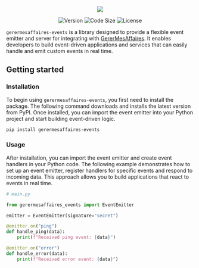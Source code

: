 <div align="center">
  <img src="https://github.com/user-attachments/assets/75297aaf-fe2f-4f0b-bd4b-458c07046fc1" />
</div>

<div align="center">

![Version](https://img.shields.io/pypi/v/gerermesaffaires-events?style=for-the-badge&colorA=4c566a&colorB=5382a1&logo=pypi&logoColor=white)
![Code Size](https://img.shields.io/github/languages/code-size/julienbenac/gerermesaffaires-events?style=for-the-badge&colorA=4c566a&colorB=ebcb8b&logo=github&logoColor=white)
![License](https://img.shields.io/github/license/julienbenac/gerermesaffaires-events?style=for-the-badge&colorA=4c566a&colorB=a3be8c)

</div>

`gerermesaffaires-events` is a library designed to provide a flexible event emitter and server for integrating with [GererMesAffaires](https://www.gerermesaffaires.com). It enables developers to build event-driven applications and services that can easily handle and emit custom events in real time.

## Getting started

### Installation

To begin using `gerermesaffaires-events`, you first need to install the package. The following command downloads and installs the latest version from PyPI. Once installed, you can import the event emitter into your Python project and start building event-driven logic.

```bash
pip install gerermesaffaires-events
```

### Usage

After installation, you can import the event emitter and create event handlers in your Python code. The following example demonstrates how to set up an event emitter, register handlers for specific events and respond to incoming data. This approach allows you to build applications that react to events in real time.

```python
# main.py

from gerermesaffaires_events import EventEmitter

emitter = EventEmitter(signature="secret")

@emitter.on("ping")
def handle_ping(data):
    print(f"Received ping event: {data}")

@emitter.on("error")
def handle_error(data):
    print(f"Received error event: {data}")
```
